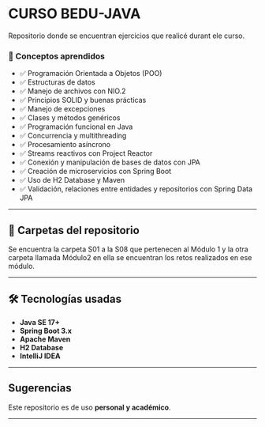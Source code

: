 # CURSO BEDU-JAVA

Repositorio donde se encuentran ejercicios que realicé durant ele curso.


### 🎯 Conceptos aprendidos

- ✅ Programación Orientada a Objetos (POO)
- ✅ Estructuras de datos
- ✅ Manejo de archivos con NIO.2
- ✅ Principios SOLID y buenas prácticas
- ✅ Manejo de excepciones
- ✅ Clases y métodos genéricos
- ✅ Programación funcional en Java
- ✅ Concurrencia y multithreading
- ✅ Procesamiento asíncrono
- ✅ Streams reactivos con Project Reactor
- ✅ Conexión y manipulación de bases de datos con JPA
- ✅ Creación de microservicios con Spring Boot
- ✅ Uso de H2 Database y Maven
- ✅ Validación, relaciones entre entidades y repositorios con Spring Data JPA

---

## 📁 Carpetas del repositorio 
Se encuentra la carpeta S01 a la S08 que pertenecen al Módulo 1 y la otra carpeta llamada Módulo2 en ella se encuentran los retos realizados en ese módulo.

---

## 🛠 Tecnologías usadas

- **Java SE 17+**
- **Spring Boot 3.x**
- **Apache Maven**
- **H2 Database**
- **IntelliJ IDEA**

---



## Sugerencias

Este repositorio es de uso **personal y académico**.

---


